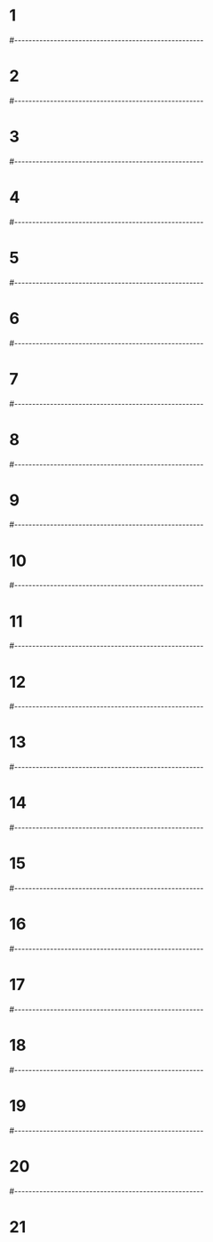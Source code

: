 # 1

#-----------------------------------------------------
# 2

#-----------------------------------------------------
# 3

#-----------------------------------------------------
# 4

#-----------------------------------------------------
# 5

#-----------------------------------------------------
# 6

#-----------------------------------------------------
# 7

#-----------------------------------------------------
# 8

#-----------------------------------------------------
# 9

#-----------------------------------------------------
# 10

#-----------------------------------------------------
# 11

#-----------------------------------------------------
# 12

#-----------------------------------------------------
# 13

#-----------------------------------------------------
# 14

#-----------------------------------------------------
# 15

#-----------------------------------------------------
# 16

#-----------------------------------------------------
# 17

#-----------------------------------------------------
# 18

#-----------------------------------------------------
# 19

#-----------------------------------------------------
# 20

#-----------------------------------------------------
# 21

